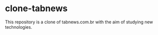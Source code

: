 # clone-tabnews
This repository is a clone of tabnews.com.br with the aim of studying new technologies.
